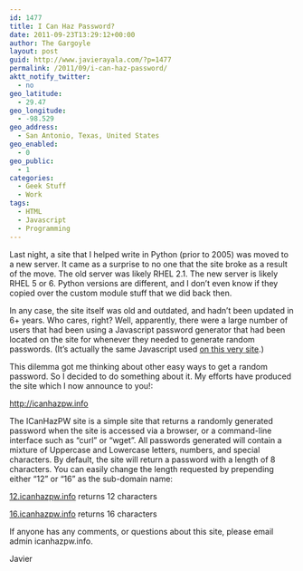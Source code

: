 ```yaml
---
id: 1477
title: I Can Haz Password?
date: 2011-09-23T13:29:12+00:00
author: The Gargoyle
layout: post
guid: http://www.javierayala.com/?p=1477
permalink: /2011/09/i-can-haz-password/
aktt_notify_twitter:
  - no
geo_latitude:
  - 29.47
geo_longitude:
  - -98.529
geo_address:
  - San Antonio, Texas, United States
geo_enabled:
  - 0
geo_public:
  - 1
categories:
  - Geek Stuff
  - Work
tags:
  - HTML
  - Javascript
  - Programming
---
```


Last night, a site that I helped write in Python (prior to 2005) was moved to a new server. It came as a surprise to no one that the site broke as a result of the move. The old server was likely RHEL 2.1. The new server is likely RHEL 5 or 6. Python versions are different, and I don&#8217;t even know if they copied over the custom module stuff that we did back then.

In any case, the site itself was old and outdated, and hadn&#8217;t been updated in 6+ years. Who cares, right? Well, apparently, there were a large number of users that had been using a Javascript password generator that had been located on the site for whenever they needed to generate random passwords. (It&#8217;s actually the same Javascript used [on this very site](http://www.javierayala.com/password-generator/ "PassGen").)

This dilemma got me thinking about other easy ways to get a random password. So I decided to do something about it. My efforts have produced the site which I now announce to you!:

<a href="http://icanhazpw.info" title="ICanHazPW" target="_blank">http://icanhazpw.info</a>

The ICanHazPW site is a simple site that returns a randomly generated password when the site is accessed via a browser, or a command-line interface such as &#8220;curl&#8221; or &#8220;wget&#8221;. All passwords generated will contain a mixture of Uppercase and Lowercase letters, numbers, and special characters. By default, the site will return a password with a length of 8 characters. You can easily change the length requested by prepending either &#8220;12&#8221; or &#8220;16&#8221; as the sub-domain name:

<a href="http://12.icanhazpw.info/" title="12.icanhazpw.info" target="_blank">12.icanhazpw.info</a> returns 12 characters

<a href="http://16.icanhazpw.info/" title="16.icanhazpw.info" target="_blank">16.icanhazpw.info</a> returns 16 characters

If anyone has any comments, or questions about this site, please email admin <at> icanhazpw.info.

Javier
